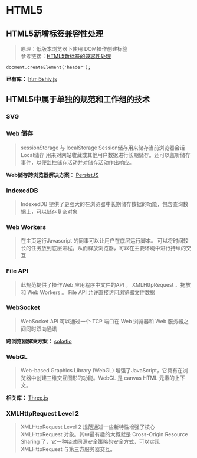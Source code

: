 # HTML5

## HTML5新增标签兼容性处理

>原理：低版本浏览器下使用 DOM操作创建标签  
>参考链接：[HTML5新标签的兼容性处理](https://www.cnblogs.com/kaizi/p/7245517.html)

```
docment.createElement('header');
```

**已有库：** [html5shiv.js](https://github.com/aFarkas/html5shiv)

## HTML5中属于单独的规范和工作组的技术

### SVG 

### Web 储存

> sessionStorage 与 localStorage 
> Session储存用来储存当前浏览器会话
> Local储存 用来对网站收藏或其他用户数据进行长期储存。还可以监听储存事件，以便监控储存活动并对储存活动作出响应。

**Web储存跨浏览器解决方案：** [PersistJS](https://github.com/jeremydurham/persist-js)

### IndexedDB
> IndexedDB 提供了更强大的在浏览器中长期储存数据的功能，包含查询数据上，可以储存复杂对象

### Web Workers 
> 在主页运行Javascript 的同事可以让用户在底层运行脚本。 可以将时间较长的任务放到底层进程，从而释放浏览器，可以在主要环境中进行持续的交互 

### File API
> 此规范提供了操作Web 应用程序中文件的API 。 XMLHttpRequest 、拖放 和 Web Workers 。  File API 允许直接访问浏览器文件数据

### WebSocket 
>WebSocket API 可以通过一个 TCP 端口在 Web 浏览器和 Web 服务器之间同时双向通讯

**跨浏览器解决方案：** [soketio](https://github.com/socketio/socket.io)

### WebGL 
> Web-based Graphics Library (WebGL) 增强了JavaScript，它具有在浏览器中创建三维交互图形的功能。WebGL 是 canvas HTML 元素的上下文。

**相关库：** [Three.js](https://github.com/mrdoob/three.js)

### XMLHttpRequest Level 2
> XMLHttpRequest Level 2 规范通过一些新特性增强了核心 XMLHttpRequest 对象。其中最有趣的大概就是 Cross-Origin Resource Sharing 了，它一种绕过同源安全策略的安全方式，可以实现 XMLHttpRequest 与第三方服务器交互。

